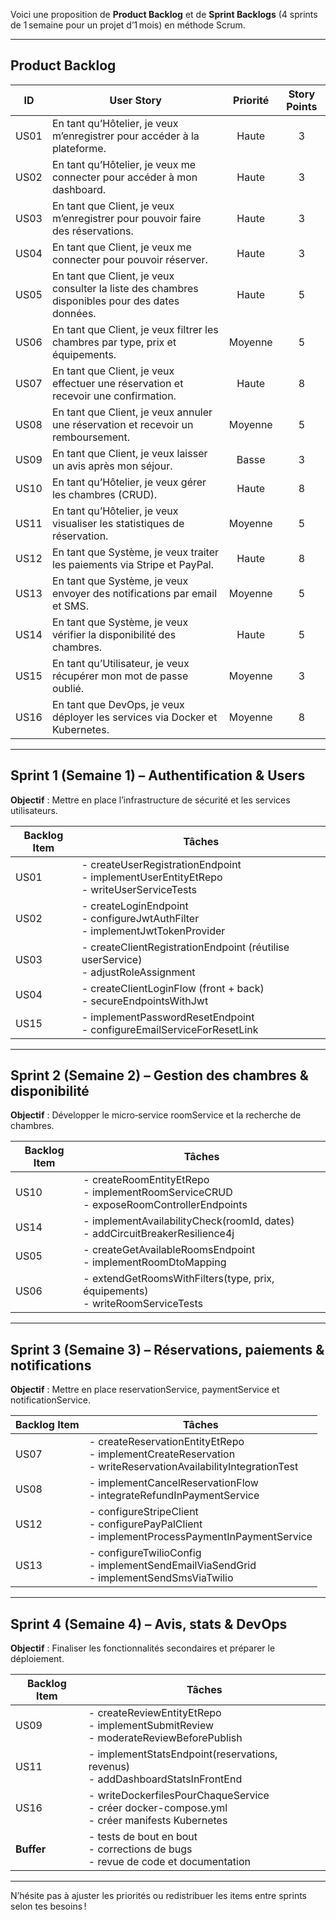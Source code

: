 

Voici une proposition de **Product Backlog** et de **Sprint Backlogs** (4 sprints de 1 semaine pour un projet d’1 mois) en méthode Scrum.

---

## Product Backlog

| ID    | User Story                                                                                                                                      | Priorité | Story Points |
|-------|-------------------------------------------------------------------------------------------------------------------------------------------------|:--------:|:------------:|
| US01  | En tant qu’Hôtelier, je veux m’enregistrer pour accéder à la plateforme.                                                                         | Haute    |      3       |
| US02  | En tant qu’Hôtelier, je veux me connecter pour accéder à mon dashboard.                                                                          | Haute    |      3       |
| US03  | En tant que Client, je veux m’enregistrer pour pouvoir faire des réservations.                                                                   | Haute    |      3       |
| US04  | En tant que Client, je veux me connecter pour pouvoir réserver.                                                                                  | Haute    |      3       |
| US05  | En tant que Client, je veux consulter la liste des chambres disponibles pour des dates données.                                                   | Haute    |      5       |
| US06  | En tant que Client, je veux filtrer les chambres par type, prix et équipements.                                                                   | Moyenne  |      5       |
| US07  | En tant que Client, je veux effectuer une réservation et recevoir une confirmation.                                                              | Haute    |      8       |
| US08  | En tant que Client, je veux annuler une réservation et recevoir un remboursement.                                                                 | Moyenne  |      5       |
| US09  | En tant que Client, je veux laisser un avis après mon séjour.                                                                                     | Basse    |      3       |
| US10  | En tant qu’Hôtelier, je veux gérer les chambres (CRUD).                                                                                           | Haute    |      8       |
| US11  | En tant qu’Hôtelier, je veux visualiser les statistiques de réservation.                                                                           | Moyenne  |      5       |
| US12  | En tant que Système, je veux traiter les paiements via Stripe et PayPal.                                                                          | Haute    |      8       |
| US13  | En tant que Système, je veux envoyer des notifications par email et SMS.                                                                           | Moyenne  |      5       |
| US14  | En tant que Système, je veux vérifier la disponibilité des chambres.                                                                               | Haute    |      5       |
| US15  | En tant qu’Utilisateur, je veux récupérer mon mot de passe oublié.                                                                                 | Moyenne  |      3       |
| US16  | En tant que DevOps, je veux déployer les services via Docker et Kubernetes.                                                                        | Moyenne  |      8       |

---

## Sprint 1 (Semaine 1) – Authentification & Users

**Objectif** : Mettre en place l’infrastructure de sécurité et les services utilisateurs.

| Backlog Item | Tâches                                                                                         |
|--------------|------------------------------------------------------------------------------------------------|
| US01         | - createUserRegistrationEndpoint<br>- implementUserEntityEtRepo<br>- writeUserServiceTests    |
| US02         | - createLoginEndpoint<br>- configureJwtAuthFilter<br>- implementJwtTokenProvider              |
| US03         | - createClientRegistrationEndpoint (réutilise userService)<br>- adjustRoleAssignment          |
| US04         | - createClientLoginFlow (front + back)<br>- secureEndpointsWithJwt                            |
| US15         | - implementPasswordResetEndpoint<br>- configureEmailServiceForResetLink                       |

---

## Sprint 2 (Semaine 2) – Gestion des chambres & disponibilité

**Objectif** : Développer le micro‑service roomService et la recherche de chambres.

| Backlog Item | Tâches                                                                                                   |
|--------------|----------------------------------------------------------------------------------------------------------|
| US10         | - createRoomEntityEtRepo<br>- implementRoomServiceCRUD<br>- exposeRoomControllerEndpoints               |
| US14         | - implementAvailabilityCheck(roomId, dates)<br>- addCircuitBreakerResilience4j                          |
| US05         | - createGetAvailableRoomsEndpoint<br>- implementRoomDtoMapping                                          |
| US06         | - extendGetRoomsWithFilters(type, prix, équipements)<br>- writeRoomServiceTests                         |

---

## Sprint 3 (Semaine 3) – Réservations, paiements & notifications

**Objectif** : Mettre en place reservationService, paymentService et notificationService.

| Backlog Item | Tâches                                                                                                           |
|--------------|------------------------------------------------------------------------------------------------------------------|
| US07         | - createReservationEntityEtRepo<br>- implementCreateReservation<br>- writeReservationAvailabilityIntegrationTest |
| US08         | - implementCancelReservationFlow<br>- integrateRefundInPaymentService                                           |
| US12         | - configureStripeClient<br>- configurePayPalClient<br>- implementProcessPaymentInPaymentService                  |
| US13         | - configureTwilioConfig<br>- implementSendEmailViaSendGrid<br>- implementSendSmsViaTwilio                        |

---

## Sprint 4 (Semaine 4) – Avis, stats & DevOps

**Objectif** : Finaliser les fonctionnalités secondaires et préparer le déploiement.

| Backlog Item | Tâches                                                                                              |
|--------------|-----------------------------------------------------------------------------------------------------|
| US09         | - createReviewEntityEtRepo<br>- implementSubmitReview<br>- moderateReviewBeforePublish              |
| US11         | - implementStatsEndpoint(reservations, revenus)<br>- addDashboardStatsInFrontEnd                   |
| US16         | - writeDockerfilesPourChaqueService<br>- créer docker-compose.yml<br>- créer manifests Kubernetes  |
| **Buffer**   | - tests de bout en bout<br>- corrections de bugs<br>- revue de code et documentation                |

---

N’hésite pas à ajuster les priorités ou redistribuer les items entre sprints selon tes besoins !